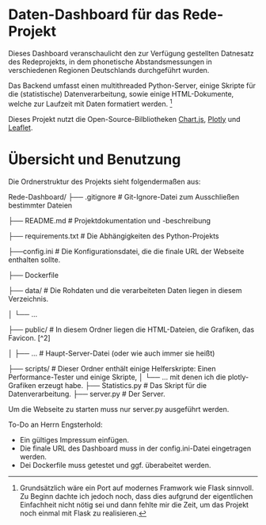 # Daten-Dashboard für das Rede-Projekt

Dieses Dashboard veranschaulicht den zur Verfügung gestellten Datnesatz des Redeprojekts, in dem phonetische Abstandsmessungen in verschiedenen Regionen Deutschlands durchgeführt wurden. 

Das Backend umfasst einen multithreaded Python-Server, einige Skripte für die (statistische) Datenverarbeitung, sowie einige HTML-Dokumente, welche zur Laufzeit mit Daten formatiert werden. [^1]

Dieses Projekt nutzt die Open-Source-Bilbliotheken [Chart.js](https://www.chartjs.org/), [Plotly](https://plotly.com/python/) und [Leaflet](https://leafletjs.com/). 

[^1]: Grundsätzlich wäre ein Port auf modernes Framwork wie Flask sinnvoll. Zu Beginn dachte ich jedoch noch, dass dies aufgrund der eigentlichen Einfachheit nicht nötig sei und dann fehlte mir die Zeit, um das Projekt noch einmal mit Flask zu realisieren.

# Übersicht und Benutzung

Die Ordnerstruktur des Projekts sieht folgendermaßen aus:

Rede-Dashboard/
├── .gitignore           # Git-Ignore-Datei zum Ausschließen bestimmter Dateien

├── README.md            # Projektdokumentation und -beschreibung

├── requirements.txt     # Die Abhängigkeiten des Python-Projekts

├──config.ini               # Die Konfigurationsdatei, die die finale URL der Webseite enthalten sollte.

├── Dockerfile        

├── data/             # Die Rohdaten und die verarbeiteten Daten liegen in diesem Verzeichnis.

│   └── ...

├── public/              # In diesem Ordner liegen die HTML-Dateien, die Grafiken, das Favicon. [^2]

│   ├── ...         # Haupt-Server-Datei (oder wie auch immer sie heißt)

├── scripts/              # Dieser Ordner enthält einige Helferskripte: Einen Performance-Tester und einige Skripte,
│   └── ...                       mit denen ich die plotly-Grafiken erzeugt habe.
├── Statistics.py    # Das Skript für die Datenverarbeitung. 
├── server.py        # Der Server.

Um die Webseite zu starten muss nur server.py ausgeführt werden.

To-Do an Herrn Engsterhold:
- Ein gültiges Impressum einfügen. 
- Die finale URL des Dashboard muss in der config.ini-Datei eingetragen werden.
- Dei Dockerfile muss getestet und ggf. überabeitet werden.
